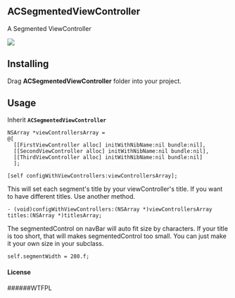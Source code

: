 ## ACSegmentedViewController

A Segmented ViewController

<img src="https://github.com/albertgh/ACSSegmentedViewController/raw/master/screenshot.gif"/>


## Installing

Drag **ACSegmentedViewController** folder into your project. 
	
    
## Usage

Inherit  **`ACSegmentedViewController`**

```objc
NSArray *viewControllersArray =
@[
  [[FirstViewController alloc] initWithNibName:nil bundle:nil],
  [[SecondViewController alloc] initWithNibName:nil bundle:nil],
  [[ThirdViewController alloc] initWithNibName:nil bundle:nil]
  ];
    
[self configWithViewControllers:viewControllersArray];
```
This will set each segment's title by your viewController's title. If you want to have different titles. Use another method.

```objc
- (void)configWithViewControllers:(NSArray *)viewControllersArray titles:(NSArray *)titlesArray;
```

The segmentedControl on navBar will auto fit size by characters. If your title is too short, that will makes segmentedControl too small. You can just make it your own size in your subclass.

```objc
self.segmentWidth = 280.f;
```

#### License

######WTFPL 


